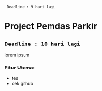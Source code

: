 ``` Deadline : 9 hari lagi```
# Project Pemdas Parkir

``Deadline : 10 hari lagi``
---
lorem ipsum

### Fitur Utama:
- tes
- cek github
